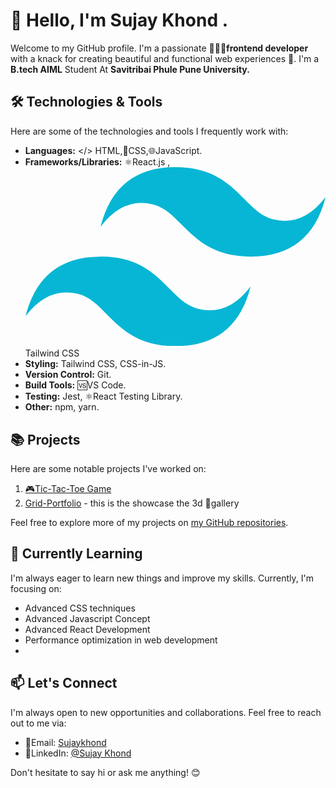   # 👋 Hello, I'm Sujay Khond .

Welcome to my GitHub profile. 
 I'm a passionate 👨🏻‍💻**frontend developer** with a knack for creating beautiful and functional web experiences 🚀.
 I'm a **B.tech AIML** Student At **Savitribai Phule Pune University.**

## 🛠️ Technologies & Tools

Here are some of the technologies and tools I frequently work with: 

-  **Languages:** </> HTML,📲CSS,🌐JavaScript.
-  **Frameworks/Libraries:** ⚛️React.js ,<svg id="Layer_1" data-name="Layer 1" xmlns="http://www.w3.org/2000/svg" viewBox="0 0 122.88 73.29"><defs><style>.cls-1{fill:#06b6d4;fill-rule:evenodd;}</style></defs><title>tailwind-css</title><path class="cls-1" d="M61.44,0Q36.87,0,30.72,24.43q9.22-12.21,21.5-9.16c4.68,1.16,8,4.53,11.72,8.26,6,6.08,13,13.11,28.22,13.11q24.57,0,30.72-24.43-9.21,12.22-21.5,9.16c-4.68-1.16-8-4.53-11.72-8.26C83.64,7,76.67,0,61.44,0ZM30.72,36.64Q6.15,36.64,0,61.07q9.23-12.21,21.5-9.16c4.68,1.16,8,4.53,11.72,8.27,6,6.07,13,13.11,28.22,13.11q24.57,0,30.72-24.43Q82.95,61.07,70.66,58c-4.68-1.16-8-4.53-11.72-8.26-6-6.08-13-13.12-28.22-13.12Z"/></svg>Tailwind CSS
-  **Styling:** Tailwind CSS, CSS-in-JS.
-  **Version Control:** Git.
-  **Build Tools:** 🆚VS Code.
-  **Testing:** Jest, ⚛️React Testing Library.
-  **Other:** npm, yarn.

## 📚 Projects

Here are some notable projects I've worked on:

1. [🎮Tic-Tac-Toe Game ](https://github.com/sujaykhond/Tic-Tac-Toe-)
2. [Grid-Portfolio](https://github.com/sujaykhond/grid-portfolio) - this is the showcase the 3d 🌌gallery

Feel free to explore more of my projects on [my GitHub repositories](https://github.com/sujaykhond?tab=repositories).

## 🌱 Currently Learning

I'm always eager to learn new things and improve my skills. Currently, I'm focusing on:

- Advanced CSS techniques
- Advanced Javascript Concept
- Advanced React Development 
- Performance optimization in web development
- 

## 📫 Let's Connect

I'm always open to new opportunities and collaborations. Feel free to reach out to me via:

- 📧Email: [Sujaykhond](sujaykhond@gmail.com)
- 🔗LinkedIn: [@Sujay Khond](https://www.linkedin.com/in/sujaykhond)

Don't hesitate to say hi or ask me anything! 😊
